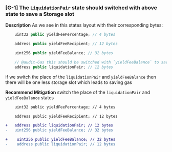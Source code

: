 ### [G-1] The `LiquidationPair` state should switched with above state to save a Storage slot

**Description** As we see in this states layout with their corresponding bytes:
```java
    uint32 public yieldFeePercentage; // 4 bytes

    address public yieldFeeRecipient; // 12 bytes

    uint256 public yieldFeeBalance; // 32 bytes

    // @audit-Gas this should be switched with `yieldFeeBalance` to save gas
    address public liquidationPair; // 12 bytes
```
if we switch the place of the `liquidationPair` and `yieldFeeBalance` then there will be one less storage slot which leads to saving gas

**Recommend Mitigation** switch the place of the `liquidationPair` and `yieldFeeBalance` states
```diff
	uint32 public yieldFeePercentage; // 4 bytes

    address public yieldFeeRecipient; // 12 bytes

+   address public liquidationPair; // 12 bytes
-   uint256 public yieldFeeBalance; // 32 bytes

+    uint256 public yieldFeeBalance; // 32 bytes
-    address public liquidationPair; // 12 bytes
```


